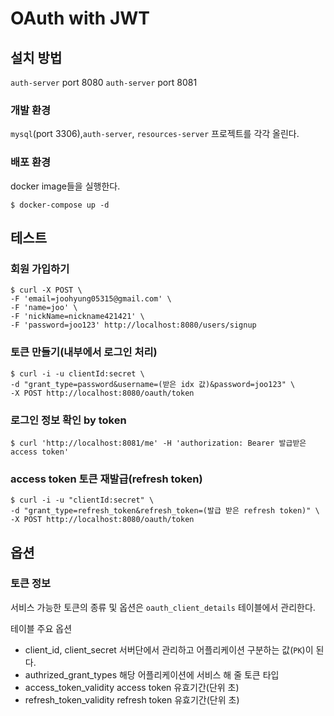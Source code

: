 # OAuth with JWT

## 설치 방법

`auth-server` port 8080
`auth-server` port 8081

### 개발 환경
`mysql`(port 3306),`auth-server`, `resources-server` 프로젝트를 각각 올린다.

### 배포 환경
docker image들을 실행한다.
```
$ docker-compose up -d
```

## 테스트

### 회원 가입하기
```
$ curl -X POST \
-F 'email=joohyung05315@gmail.com' \
-F 'name=joo' \
-F 'nickName=nickname421421' \
-F 'password=joo123' http://localhost:8080/users/signup
```

### 토큰 만들기(내부에서 로그인 처리)
```
$ curl -i -u clientId:secret \
-d "grant_type=password&username=(받은 idx 값)&password=joo123" \
-X POST http://localhost:8080/oauth/token
```

### 로그인 정보 확인 by token
```
$ curl 'http://localhost:8081/me' -H 'authorization: Bearer 발급받은 access token'
```

### access token 토큰 재발급(refresh token)

```
$ curl -i -u "clientId:secret" \
-d "grant_type=refresh_token&refresh_token=(발급 받은 refresh token)" \
-X POST http://localhost:8080/oauth/token
```

## 옵션

### 토큰 정보
서비스 가능한 토큰의 종류 및 옵션은 `oauth_client_details` 테이블에서 관리한다.

테이블 주요 옵션
* client_id, client_secret 서버단에서 관리하고 어플리케이션 구분하는 값(`PK`)이 된다.
* authrized_grant_types 해당 어플리케이션에 서비스 해 줄 토큰 타입
* access_token_validity access token 유효기간(단위 초)
* refresh_token_validity refresh token 유효기간(단위 초)

